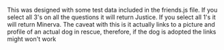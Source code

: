This was designed with some test data included in the friends.js file.  If you select all 3's on all the questions it will return Justice.  If you select all 1's it will return Minerva.  The caveat with this is it actually links to a picture and profile of an actual dog in rescue, therefore, if the dog is adopted the links might won't work

